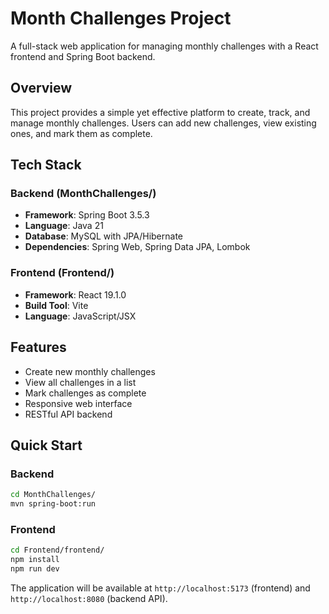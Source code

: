 # Month Challenges Project

A full-stack web application for managing monthly challenges with a React frontend and Spring Boot backend.

## Overview

This project provides a simple yet effective platform to create, track, and manage monthly challenges. Users can add new challenges, view existing ones, and mark them as complete.

## Tech Stack

### Backend (MonthChallenges/)
- **Framework**: Spring Boot 3.5.3
- **Language**: Java 21
- **Database**: MySQL with JPA/Hibernate
- **Dependencies**: Spring Web, Spring Data JPA, Lombok

### Frontend (Frontend/)
- **Framework**: React 19.1.0
- **Build Tool**: Vite
- **Language**: JavaScript/JSX

## Features

- Create new monthly challenges
- View all challenges in a list
- Mark challenges as complete
- Responsive web interface
- RESTful API backend

## Quick Start

### Backend
```bash
cd MonthChallenges/
mvn spring-boot:run
```

### Frontend
```bash
cd Frontend/frontend/
npm install
npm run dev
```

The application will be available at `http://localhost:5173` (frontend) and `http://localhost:8080` (backend API).

